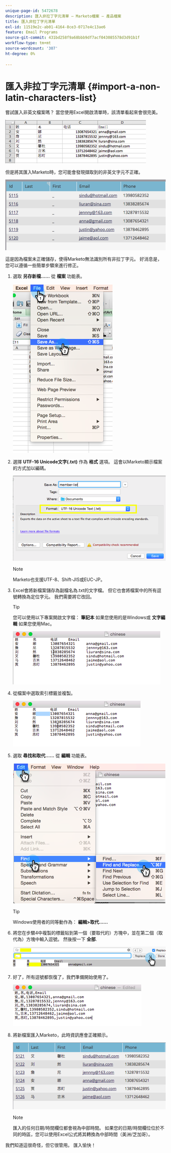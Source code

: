 ```yaml
---
unique-page-id: 5472678
description: 匯入非拉丁字元清單 — Marketo檔案 — 產品檔案
title: 匯入非拉丁字元清單
exl-id: 11519e2c-ab01-4164-8ce3-0717e4c13ae6
feature: Email Programs
source-git-commit: 431bd258f9a68bbb9df7acf043085578d3d91b1f
workflow-type: tm+mt
source-wordcount: '307'
ht-degree: 0%

---
```


# 匯入非拉丁字元清單 {#import-a-non-latin-characters-list}

嘗試匯入非英文檔案嗎？ 當您使用Excel開啟清單時，該清單看起來會很完美。

![](assets/image2015-2-10-9-3a34-3a57.png)

但是將其匯入Marketo時，您可能會發現擷取到的非英文字元不正確。

![](assets/image2015-2-10-9-3a35-3a49.png)

這是因為檔案未正確儲存，使得Marketo無法識別所有非拉丁字元。 好消息是，您可以遵循一些簡單步驟來進行修正。

1. 選取 **另存新檔……** 從 **檔案** 功能表。

   ![](assets/image2015-2-10-9-3a46-3a44.png)

1. 選擇 **UTF-16 Unicode文字(.txt)** 作為 **格式** 選項。 這會以Marketo顯示檔案的方式加以編碼。

   ![](assets/image2015-2-10-9-3a48-3a7.png)

   >[!NOTE]
   >
   >Marketo也支援UTF-8、Shift-JIS或EUC-JP。

1. Excel會將新檔案儲存為副檔名為.txt的文字檔。 但它也會將檔案中的所有逗號轉換為定位字元。 我們需要將它改回。

   >[!TIP]
   >
   >您可以使用以下專案開啟文字檔： **筆記本** 如果您使用的是Windows或 **文字編輯** 如果您使用Mac。

   ![](assets/image2015-2-10-9-3a51-3a41.png)

1. 從檔案中選取索引標籤並複製。

   ![](assets/image2015-2-10-9-3a55-3a53.png)

1. 選取 **尋找和取代……** 從 **編輯** 功能表。

   ![](assets/image2015-2-10-9-3a59-3a8.png)

   >[!TIP]
   >
   >Windows使用者的同等動作為： **編輯>取代……**

1. 將您在步驟4中複製的標籤貼到第一個（要取代的）方塊中，並在第二個（取代為）方塊中輸入逗號。 然後按一下 **全部**.

   ![](assets/image2015-2-10-10-3a8-3a53.png)

1. 好了，所有逗號都恢復了，我們準備開始使用了。

   ![](assets/image2015-2-10-10-3a14-3a45.png)

1. 將新檔案匯入Marketo，此時資訊應會正確顯示。

   ![](assets/image2015-2-10-10-3a16-3a9.png)

   >[!NOTE]
   >
   >匯入的任何日期/時間欄位都會視為中部時間。 如果您的日期/時間欄位位於不同的時區，您可以使用Excel公式將其轉換為中部時間（美洲/芝加哥）。

我們知道這很奇怪，但它很管用。 匯入愉快！
